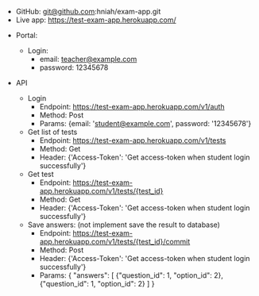 + GitHub: git@github.com:hniah/exam-app.git
+ Live app: https://test-exam-app.herokuapp.com/

* Portal:
  - Login:
    + email: teacher@example.com
    + password: 12345678

* API
    - Login
        + Endpoint: https://test-exam-app.herokuapp.com/v1/auth
        + Method: Post
        + Params: {email: 'student@example.com', password: '12345678'}
    - Get list of tests
        + Endpoint: https://test-exam-app.herokuapp.com/v1/tests
        + Method: Get
        + Header: {'Access-Token': 'Get access-token when student login successfully'}
    - Get test
        + Endpoint: https://test-exam-app.herokuapp.com/v1/tests/{test_id}
        + Method: Get
        + Header: {'Access-Token': 'Get access-token when student login successfully'}
    - Save answers: (not implement save the result to database)
        + Endpoint: https://test-exam-app.herokuapp.com/v1/tests/{test_id}/commit
        + Method: Post
        + Header: {'Access-Token': 'Get access-token when student login successfully'}
        + Params: {
                    "answers": [
                      {"question_id": 1, "option_id": 2},
                      {"question_id": 1, "option_id": 2}
                    ]
                  }